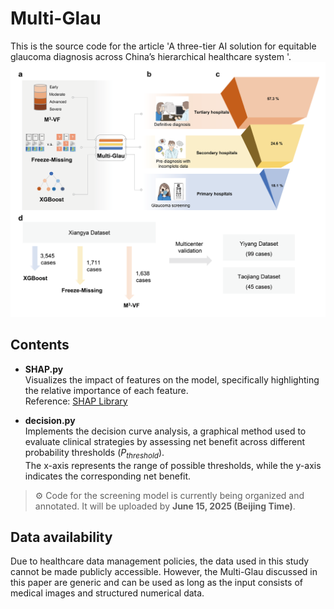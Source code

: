 # Multi-Glau
This is the source code for the article 'A three-tier AI solution for equitable glaucoma diagnosis across China’s hierarchical healthcare system '.<br>
![](IMAGE/Figure1.png)  

## Contents

- **SHAP.py**  
  Visualizes the impact of features on the model, specifically highlighting the relative importance of each feature.  
  Reference: [SHAP Library](https://shap.readthedocs.io/en/latest/index.html#)

- **decision.py**  
  Implements the decision curve analysis, a graphical method used to evaluate clinical strategies by assessing net benefit across different probability thresholds (*P<sub>threshold</sub>*).  
  The x-axis represents the range of possible thresholds, while the y-axis indicates the corresponding net benefit.

> ⚙️ Code for the screening model is currently being organized and annotated. It will be uploaded by **June 15, 2025 (Beijing Time)**.


## Data availability
Due to healthcare data management policies, the data used in this study cannot be made publicly accessible. However, the Multi-Glau discussed in this paper are generic and can be used as long as the input consists of medical images and structured numerical data.



